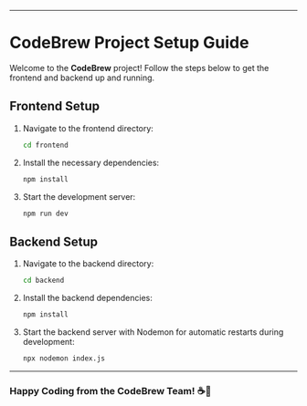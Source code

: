 
---

# **CodeBrew Project Setup Guide**

Welcome to the **CodeBrew** project! Follow the steps below to get the frontend and backend up and running.

## **Frontend Setup**

1. Navigate to the frontend directory:

   ```bash
   cd frontend
   ```

2. Install the necessary dependencies:

   ```bash
   npm install
   ```

3. Start the development server:

   ```bash
   npm run dev
   ```

## **Backend Setup**

1. Navigate to the backend directory:

   ```bash
   cd backend
   ```

2. Install the backend dependencies:

   ```bash
   npm install
   ```

3. Start the backend server with Nodemon for automatic restarts during development:

   ```bash
   npx nodemon index.js
   ```

---

### **Happy Coding from the CodeBrew Team!** ☕🚀

